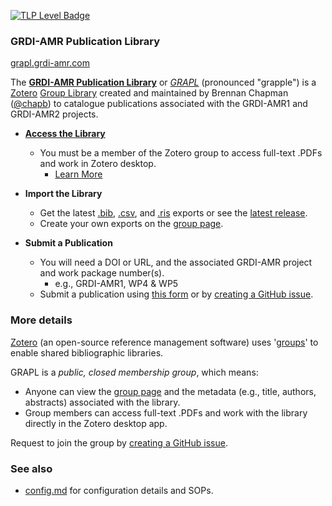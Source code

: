 [![TLP Level Badge](https://img.shields.io/badge/TLP-CLEAR-lightgrey)](https://www.first.org/tlp/)


### GRDI-AMR Publication Library

[grapl.grdi-amr.com](https://grapl.grdi-amr.com/)  

The [**GRDI-AMR Publication Library**](https://grapl.grdi-amr.com/) or [*GRAPL*](https://grapl.grdi-amr.com/) (pronounced "grapple") is a [Zotero](https://www.zotero.org/) [Group Library](https://www.zotero.org/support/groups) created and maintained by Brennan Chapman ([@chapb](https://github.com/chapb)) to catalogue publications associated with the GRDI-AMR1 and GRDI-AMR2 projects.

- [**Access the Library**](https://grapl.grdi-amr.com/)
  - You must be a member of the Zotero group to access full-text .PDFs and work in Zotero desktop. 
    - [Learn More](#more-details)

- **Import the Library**
  - Get the latest [.bib](https://github.com/grdi-amr/publications/releases/latest/download/GRDI-AMR.bib), [.csv](https://github.com/grdi-amr/publications/releases/latest/download/GRDI-AMR.csv), and [.ris](https://github.com/grdi-amr/publications/releases/latest/download/GRDI-AMR.ris) exports or see the [latest release](https://github.com/grdi-amr/publications/releases).
  - Create your own exports on the [group page](https://grapl.grdi-amr.com/).
  
- **Submit a Publication**
  - You will need a DOI or URL, and the associated GRDI-AMR project and work package number(s).
    - e.g., GRDI-AMR1, WP4 & WP5
  - Submit a publication using [this form](https://goto.grdi-amr.com/librarysubmit) or by [creating a GitHub issue](https://github.com/grdi-amr/publications/issues/new/choose).


### More details

[Zotero](https://www.zotero.org/) (an open-source reference management software) uses '[groups](https://www.zotero.org/support/groups)' to enable shared bibliographic libraries. 

GRAPL is a *public, closed membership group*, which means:

- Anyone can view the [group page](https://grapl.grdi-amr.com/) and the metadata (e.g., title, authors, abstracts) associated with the library.
- Group members can access full-text .PDFs and work with the library directly in the Zotero desktop app.

Request to join the group by [creating a GitHub issue](https://github.com/grdi-amr/publications/issues/new/choose).


### See also

- [config.md](config.md) for configuration details and SOPs.


